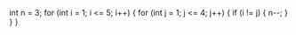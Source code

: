 int n = 3;
for (int i = 1; i <= 5; i++)
{
    for (int j = 1; j <= 4; j++)
    {
        if (i != j)
        {
            n--;
        }
    }
}
